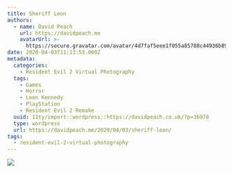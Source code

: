 ```yaml
---
title: Sheriff Leon
authors:
  - name: David Peach
    url: https://davidpeach.me
    avatarUrl: >-
      https://secure.gravatar.com/avatar/4d7faf5eee1f055a85788c44936b8995eaab6dfb004e7854ec747ccb272e91ee?s=96&d=mm&r=g
date: 2020-04-03T11:13:53.000Z
metadata:
  categories:
    - Resident Evil 2 Virtual Photography
  tags:
    - Games
    - Horror
    - Leon Kennedy
    - PlayStation
    - Resident Evil 2 Remake
  uuid: 11ty/import::wordpress::https://davidpeach.co.uk/?p=36978
  type: wordpress
  url: https://davidpeach.me/2020/04/03/sheriff-leon/
tags:
  - resident-evil-2-virtual-photography
---
```

[![](/assets/RESIDENT-EVIL-2_20190127121107-745ynTJo9mpY.jpg)](/assets/RESIDENT-EVIL-2_20190127121107-745ynTJo9mpY.jpg)